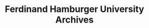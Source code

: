 ---
layout: repo
title: "Ferdinand Hamburger University Archives"
id: 1770
permalink: repos/1770/
---